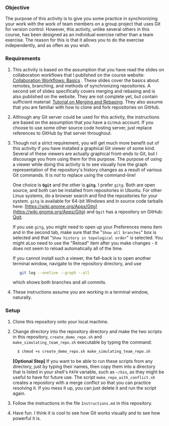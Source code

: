 
### Objective

The purpose of this activity is to give you some practice in synchronizing your
work with the work of team members on a group project that uses Git for
version control. However, this activity, unlike several others in this course,
has been designed as an individual exercise rather than a team exercise.
The reason for this is that it allows you to do the exercise independently, and as
often as you wish.


### Requirements

1. This activity is based on the assumption that you have read the slides on
collaboration workflows that I published on the course website:
[Collaboration Workflows: Basics](http://www.compsci.hunter.cuny.edu/~sweiss/course_materials/csci395.86/slides/collaborating_workflows.html)
.
These slides cover the basics about remotes, branching, and methods of
synchronizing repositories. A second set of slides  specifically covers
merging and rebasing and is also published on the website. They are not complete
yet, but contain sufficient material:
[Tutorial on Merging and Rebasing](http://www.compsci.hunter.cuny.edu/~sweiss/course_materials/csci395.86/slides/git_merge_rebase.html).
They also assume that you are familiar with how to clone and fork repositories on
GitHub.


2. Although any Git server could be used for this activity, the instructions
are based on the assumption that you have a `GitHub` account. If you choose to
use some other source code hosting server, just replace references to GitHub by that
server throughout.

3. Though not a strict requirement, you will get much more benefit out of this
activity if you have installed a graphical Git viewer of some kind. Several of these
viewers are actually graphical front-ends to Git, but I discourage you from
using them for this purpose. The purpose of using a viewer while doing this
activity is to see visually how the graph representation of the repository's history
changes as a result of various Git commands. It is _not_ to replace using the
command-line!

   One choice is __`Qgit`__ and the other is __`gitg`__. I prefer `gitg`.
Both are open source, and both can be installed from repositories in Ubuntu.
For other Linux systems, do a browser search and find the repositories for your system.
`gitg` is available for 64-bit Windows and in source code tarballs here:
[https://wiki.gnome.org/Apps/Gitg](https://wiki.gnome.org/Apps/Gitg)
 and `Qgit` has a repository on GitHub: [Qgit](https://github.com/tibirna/qgit).

   If you use `gitg`, you might need to open up your Preferences menu item
and in the second tab, make sure that the "`Show all branches`" box is selected
and that "`Show history in topological order`" is selected. You might aLso need to
use the "Reload" item after you make changes - it does not seem to reload
automatically all of the time.

   If you cannot install such a viewer, the fall-back is to open another terminal
window, navigate to the repository directory, and use

    ```bash
       git log --oneline --graph --all
    ```

    which shows both branches and all commits.

5. These instructions assume you are working in a terminal window, naturally.


### Setup

1. Clone this repository onto your local machine.

2. Change directory into the repository directory and make the two scripts
in this repository, `create_demo_repo.sh` and `make_simulating_team_repo.sh`
executable by typing the command:

    ```bash
      $ chmod +x create_demo_repo.sh make_simulating_team_repo.sh
    ```
    __[Optional Step]__ If you want to be able to run these scripts
from any directory, just by typing their names, then copy them into a
directory that is listed in your shell's `PATH` variable, such
as `~/bin`, as they might be useful to have for future use. The script
`make_repo_with_conflict.sh` creates a repository with a merge conflict so that
you can practice resolving it. If you mess it up, you can just delete it and
run the script again.

2. Follow the instructions in the file `Instructions.md` in this repository.

3. Have fun. I think it is cool to see how Git works visually and to see how
powerful it is.
